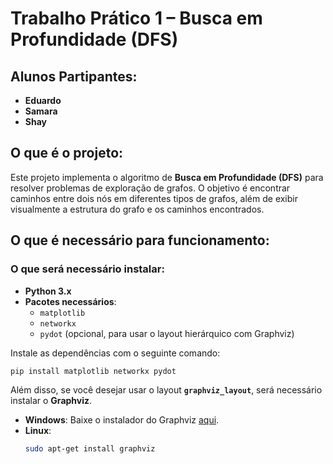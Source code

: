 
# **Trabalho Prático 1 – Busca em Profundidade (DFS)**

## **Alunos Partipantes:**
- **Eduardo**
- **Samara**
- **Shay**

## **O que é o projeto:**
Este projeto implementa o algoritmo de **Busca em Profundidade (DFS)** para resolver problemas de exploração de grafos. O objetivo é encontrar caminhos entre dois nós em diferentes tipos de grafos, além de exibir visualmente a estrutura do grafo e os caminhos encontrados.

## **O que é necessário para funcionamento:**

### **O que será necessário instalar:**

- **Python 3.x**
- **Pacotes necessários**:
  - `matplotlib`
  - `networkx`
  - `pydot` (opcional, para usar o layout hierárquico com Graphviz)

Instale as dependências com o seguinte comando:

```bash
pip install matplotlib networkx pydot
```

Além disso, se você desejar usar o layout **`graphviz_layout`**, será necessário instalar o **Graphviz**.

- **Windows**: Baixe o instalador do Graphviz [aqui](https://graphviz.gitlab.io/download/).
- **Linux**:
  ```bash
  sudo apt-get install graphviz
  ```
